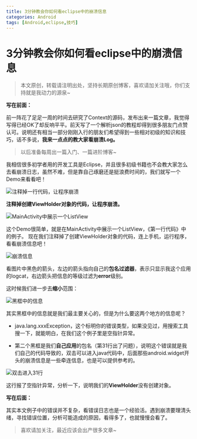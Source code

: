 ```yaml
---
title: 3分钟教会你如何看eclipse中的崩溃信息
categories: Android
tags: [Android,eclipse,技巧] 
---
```

3分钟教会你如何看eclipse中的崩溃信息
==
> 本文原创，转载请注明出处，坚持长期原创博客，喜欢请加关注哦，你们支持就是我动力的源泉~

<!--more-->
**写在前面：**

前一阵花了足足一周的时间去研究了Context的源码，发布出来一篇文章，我觉得写得已经OK了却反响平平。前天写了一个解析json的教程却得到很多朋友门点赞认可。说明还有相当一部分刚刚入行的朋友们希望得到一些相对初级的知识和技巧，话不多说，**我来一点点的教大家看崩溃Log。**

> 以后准备每周出一篇入门、一篇进阶博客~

我相信很多初学者用的开发工具是Eclipse，并且很多初级书籍也不会教大家怎么去看崩溃日志，虽然不难，但是靠自己琢磨还是挺浪费时间的，我们就写一个Demo来看看吧！

![注释掉一行代码，让程序崩溃](http://upload-images.jianshu.io/upload_images/1915184-1b61f232e90373a1?imageMogr2/auto-orient/strip%7CimageView2/2/w/1240)

**注释掉创建ViewHolder对象的代码，让程序崩溃。**

![MainActivity中展示一个ListView](http://upload-images.jianshu.io/upload_images/1915184-3bcff3ce97214b64?imageMogr2/auto-orient/strip%7CimageView2/2/w/1240)


这个Demo很简单，就是在MainActivity中展示一个ListView，《第一行代码》中的例子。
现在我们注释掉了创建ViewHolder对象的代码，连上手机，运行程序，看看崩溃信息吧！

![崩溃信息](http://upload-images.jianshu.io/upload_images/1915184-ad7db11573d197f7?imageMogr2/auto-orient/strip%7CimageView2/2/w/1240)

看图片中黑色的箭头，左边的箭头指向自己的**包名过滤器**，表示只显示我这个应用的logcat，右边箭头把信息的等级过滤为**error**级别。

这时候我们进一步去**缩小**范围：

![黑框中的信息](http://upload-images.jianshu.io/upload_images/1915184-1d014a2b4b6f139c?imageMogr2/auto-orient/strip%7CimageView2/2/w/1240)

其实黑框中的信息就是我们最主要关心的，但是为什么要这两个地方的信息呢？

 - java.lang.xxxException，这个标明你的错误类型，如果没见过，用搜索工具搜一下，就能明白，在我们这个例子里是空指针异常。


 - 第二个黑框是我们**自己应用**的包名（第31行出了问题），说明这个错误就是我们自己的代码导致的，双击可以进入java代码中，后面那些android.widget开头的崩溃信息是一些牵连信息，也是可以提供参考的。

![双击进入31行](http://upload-images.jianshu.io/upload_images/1915184-be4177455837afaf?imageMogr2/auto-orient/strip%7CimageView2/2/w/1240)

这行报了空指针异常，分析一下，说明我们的**ViewHolder**没有创建对象。

**写在后面：**

其实本文例子中的错误并不复杂，看错误日志也是一个经验活。遇到崩溃要理清头绪，寻找错误位置，分析可能造成的原因，看得多了，也就慢慢会看了。

> 喜欢请加关注，最近应该会出产很多文章~